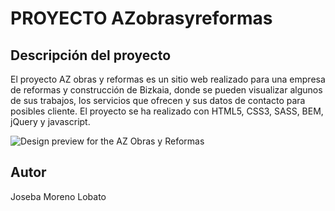 PROYECTO AZobrasyreformas
=========================

Descripción del proyecto
------------------------

El proyecto AZ obras y reformas es un sitio web realizado para una empresa de reformas y construcción de Bizkaia, donde se pueden visualizar algunos de sus trabajos, los servicios que ofrecen y sus datos de contacto para posibles cliente. El proyecto se ha realizado con HTML5, CSS3, SASS, BEM, jQuery y javascript.

![Design preview for the AZ Obras y Reformas](https://josebaml.github.io/AZobrasyreformas)

Autor
-----

Joseba Moreno Lobato
